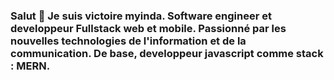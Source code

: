 ### Salut  👋  Je suis victoire myinda. Software engineer et developpeur Fullstack web et mobile. Passionné par les nouvelles technologies de l'information et de la communication. De base, developpeur javascript comme stack : MERN.




